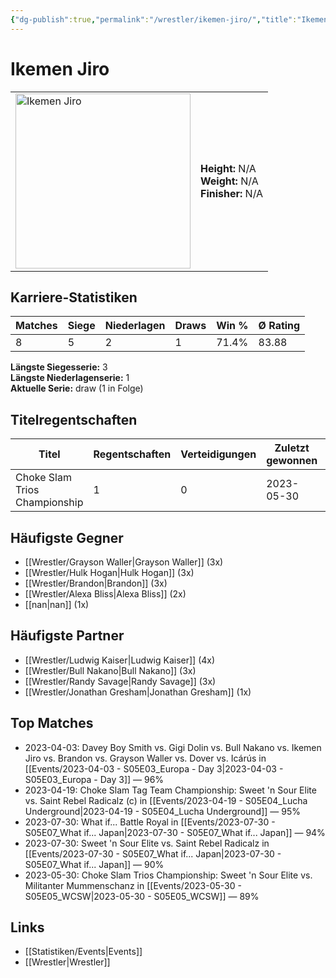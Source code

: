 ```yaml
---
{"dg-publish":true,"permalink":"/wrestler/ikemen-jiro/","title":"Ikemen Jiro","tags":["wrestler"],"noteIcon":""}
---
```



# Ikemen Jiro

<table>
        <tr>
        <td><img src="https://github.com/CptSpaulding1980/choke-slam-wrestling/releases/download/images/Ikemen_Jiro.png" width="280" alt="Ikemen Jiro"></td>
        <td>
        <b>Height:</b> N/A<br>
        <b>Weight:</b> N/A<br>
        <b>Finisher:</b> N/A<br>
        </td>
        </tr>
        </table>
        
## Karriere-Statistiken

| Matches | Siege | Niederlagen | Draws | Win % | Ø Rating |
|---------|-------|-------------|-------|-------|-----------|
| 8 | 5 | 2 | 1 | 71.4% | 83.88 |

**Längste Siegesserie:** 3<br>**Längste Niederlagenserie:** 1<br>**Aktuelle Serie:** draw (1 in Folge)

## Titelregentschaften
| Titel | Regentschaften | Verteidigungen | Zuletzt gewonnen | Aktuell |
|-------|---------------|----------------|------------------|---------|
| Choke Slam Trios Championship | 1 | 0 | 2023-05-30 |  |


## Häufigste Gegner
- [[Wrestler/Grayson Waller\|Grayson Waller]] (3x)
- [[Wrestler/Hulk Hogan\|Hulk Hogan]] (3x)
- [[Wrestler/Brandon\|Brandon]] (3x)
- [[Wrestler/Alexa Bliss\|Alexa Bliss]] (2x)
- [[nan\|nan]] (1x)

## Häufigste Partner
- [[Wrestler/Ludwig Kaiser\|Ludwig Kaiser]] (4x)
- [[Wrestler/Bull Nakano\|Bull Nakano]] (3x)
- [[Wrestler/Randy Savage\|Randy Savage]] (3x)
- [[Wrestler/Jonathan Gresham\|Jonathan Gresham]] (1x)

## Top Matches
- 2023-04-03: Davey Boy Smith vs. Gigi Dolin vs. Bull Nakano vs. Ikemen Jiro vs. Brandon vs. Grayson Waller vs. Dover  vs. Icárús  in [[Events/2023-04-03 - S05E03_Europa - Day 3\|2023-04-03 - S05E03_Europa - Day 3]] — 96%
- 2023-04-19: Choke Slam Tag Team Championship: Sweet 'n Sour Elite vs. Saint Rebel Radicalz (c) in [[Events/2023-04-19 - S05E04_Lucha Underground\|2023-04-19 - S05E04_Lucha Underground]] — 95%
- 2023-07-30: What if... Battle Royal in [[Events/2023-07-30 - S05E07_What if... Japan\|2023-07-30 - S05E07_What if... Japan]] — 94%
- 2023-07-30: Sweet 'n Sour Elite vs. Saint Rebel Radicalz in [[Events/2023-07-30 - S05E07_What if... Japan\|2023-07-30 - S05E07_What if... Japan]] — 90%
- 2023-05-30: Choke Slam Trios Championship: Sweet 'n Sour Elite vs. Militanter Mummenschanz in [[Events/2023-05-30 - S05E05_WCSW\|2023-05-30 - S05E05_WCSW]] — 89%

## Links
- [[Statistiken/Events\|Events]]
- [[Wrestler\|Wrestler]]
